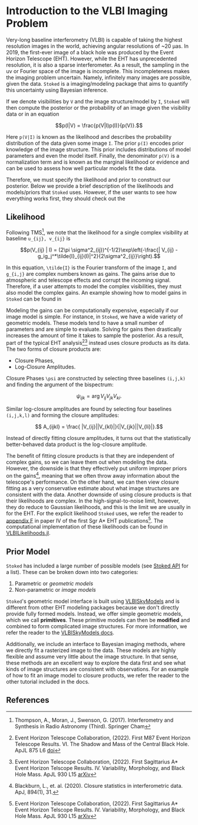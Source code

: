 # Introduction to the VLBI Imaging Problem

Very-long baseline interferometry (VLBI) is capable of taking the highest resolution images in the world, achieving angular resolutions of ~20 μas. In 2019, the first-ever image of a black hole was produced by the Event Horizon Telescope (EHT). However, while the EHT has unprecedented resolution, it is also a sparse interferometer. As a result, the sampling in the uv or Fourier space of the image is incomplete. This incompleteness makes the imaging problem uncertain. Namely, infinitely many images are possible, given the data. `Stoked` is a
imaging/modeling package that aims to quantify this uncertainty using
Bayesian inference.

If we denote visibilities by `V` and the image structure/model by `I`, `Stoked` will then compute the posterior or the probability of an image given the visibility data or in an equation

```math
p(I|V) = \frac{p(V|I)p(I)}{p(V)}.
```

Here ``p(V|I)`` is known as the likelihood and describes the probability distribution of the data given some image `I`. The prior ``p(I)`` encodes prior knowledge of the image structure. This prior includes distributions of model parameters and even the model itself. Finally, the denominator ``p(V)`` is a normalization term and is known as the marginal likelihood or evidence and can be used to assess how well particular models fit the data.

Therefore, we must specify the likelihood and prior to construct our posterior. Below we provide a brief description of the likelihoods and models/priors that `Stoked` uses. However, if the user wants to see how everything works first, they should check out the 

## Likelihood

Following TMS[^TMS], we note that the likelihood for a single complex visibility at baseline ``u_{ij}, v_{ij}`` is

```math 
p(V_{ij} | I) = (2\pi \sigma^2_{ij})^{-1/2}\exp\left(-\frac{| V_{ij} - g_ig_j^*\tilde{I}_{ij}(I)|^2}{2\sigma^2_{ij}}\right).
```

In this equation, ``\tilde{I}`` is the Fourier transform of the image ``I``, and ``g_{i,j}`` are complex numbers known as gains. The gains arise due to atmospheric and telescope effects and corrupt the incoming signal. Therefore, if a user attempts to model the complex visibilities, they must also model the complex gains. An example showing how to model gains in `Stoked` can be found in 

Modeling the gains can be computationally expensive, especially if our image model is simple. For instance, in `Stoked`, we have a wide variety of geometric models. These models tend to have a small number of parameters and are simple to evaluate. Solving for gains then drastically increases the amount of time it takes to sample the posterior. As a result, part of the typical EHT analysis[^M87P6][^SgrAP4] instead uses closure products as its data. The two forms of closure products are:

  - Closure Phases,
  - Log-Closure Amplitudes.

Closure Phases ``\psi`` are constructed by selecting three baselines ``(i,j,k)`` and finding the argument of the bispectrum:

```math
    \psi_{ijk} = \arg V_{ij}V_{jk}V_{ki}.
```

Similar log-closure amplitudes are found by selecting four baselines ``(i,j,k,l)`` and forming the closure amplitudes:

```math
    A_{ijkl} = \frac{ |V_{ij}||V_{kl}|}{|V_{jk}||V_{li}|}.
```

Instead of directly fitting closure amplitudes, it turns out that the statistically better-behaved data product is the log-closure amplitude. 

The benefit of fitting closure products is that they are independent of complex gains, so we can leave them out when modeling the data. However, the downside is that they effectively put uniform improper priors on the gains[^Blackburn], meaning that we often throw away information about the telescope's performance. On the other hand, we can then view closure fitting as a very conservative estimate
about what image structures are consistent with the data. Another downside of using closure products is that their likelihoods are complex. In the high-signal-to-noise limit, however, they do reduce to Gaussian likelihoods, and this is the limit we are usually in for the EHT. For the explicit likelihood `Stoked` uses, we refer the reader to [appendix F](https://iopscience.iop.org/article/10.3847/2041-8213/ac6736#apjlac6736app6) in paper IV of the first Sgr A* EHT publications[^SgrAP4]. The computational implementation of these likelihoods can be found in [VLBILikelihoods.jl](https://github.com/ptiede/VLBILikelihoods.jl).

## Prior Model

`Stoked` has included a large number of possible models (see [Stoked API](@ref) for a list). These can be broken down into two categories:

  1. Parametric or *geometric models*
  2. Non-parametric or *image models*

`Stoked`'s geometric model interface is built using [VLBISkyModels](https://github.com/EHTJulia/VLBISkyModels.jl) and is different from other EHT modeling packages because we don't directly provide fully formed models. Instead, we offer simple geometric models, which we call **primitives**. These primitive models can then be **modified** and combined to form complicated 
image structures. For more information, we refer the reader to the 
[VLBISkyModels docs](https://ehtjulia.github.io/VLBISkyModels.jl/stable/).

Additionally, we include an interface to Bayesian imaging methods, where we directly fit a rasterized image to the data. These models are highly flexible and assume very little about the image structure. In that sense, these methods are an excellent way to explore the data first and see what kinds of image structures are consistent with observations. For an example of how to fit an image model to closure products, we refer the reader to the other tutorial included in the docs.

## References

[^TMS]: Thompson, A., Moran, J., Swenson, G. (2017). Interferometry and Synthesis in Radio Astronomy (Third). Springer Cham
[^M87P6]: Event Horizon Telescope Collaboration, (2022). First M87 Event Horizon Telescope Results. VI. The Shadow and Mass of the Central Black Hole. ApJL 875 L6 [doi](https://doi.org/10.3847/2041-8213/ab1141)
[^SgrAP4]: Event Horizon Telescope Collaboration, (2022). First Sagittarius A* Event Horizon Telscope Results. IV. Variability, Morphology, and Black Hole Mass. ApJL 930 L15 [arXiv](https://doi.org/10.3847/2041-8213/ac6736)
[^Blackburn]: Blackburn, L., et. al. (2020). Closure statistics in interferometric data. ApJ, 894(1), 31.
